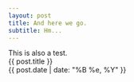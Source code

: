 ```yaml
---
layout: post
title: And here we go.
subtitle: Hm...
---
```


This is also a test.	
{{ post.title }}	
{{ post.date | date: "%B %e, %Y" }}